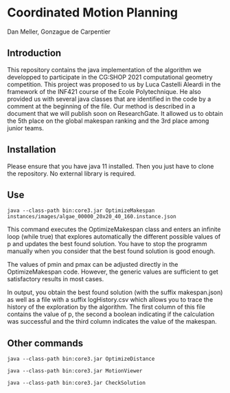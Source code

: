 # Coordinated Motion Planning

Dan Meller, Gonzague de Carpentier

## Introduction

This repository contains the java implementation of the algorithm we developped to participate in the CG:SHOP 2021 computational geometry competition.
This project was proposed to us by Luca Castelli Aleardi in the framework of the INF421 course of the Ecole Polytechnique. He also provided us with several java classes that are identified in the code by a comment at the beginning of the file.
Our method is described in a document that we will publish soon on ResearchGate. It allowed us to obtain the 5th place on the global makespan ranking and the 3rd place among junior teams.

## Installation

Please ensure that you have java 11 installed. Then you just have to clone the repository. No external library is required.

## Use

```console
java --class-path bin:core3.jar OptimizeMakespan instances/images/algae_00000_20x20_40_160.instance.json
```

This command executes the OptimizeMakespan class and enters an infinite loop (while true) that explores automatically the different possible values of p and updates the best found solution. You have to stop the programm manually when you consider that the best found solution is good enough.

The values of pmin and pmax can be adjusted directly in the OptimizeMakespan code. However, the generic values are sufficient to get satisfactory results in most cases.

In output, you obtain the best found solution (with the suffix makespan.json) as well as a file with a suffix logHistory.csv which allows you to trace the history of the exploration by the algorithm. The first column of this file contains the value of p, the second a boolean indicating if the calculation was successful and the third column indicates the value of the makespan. 

## Other commands

```console
java --class-path bin:core3.jar OptimizeDistance
```

```console
java --class-path bin:core3.jar MotionViewer
```

```console
java --class-path bin:core3.jar CheckSolution
```
